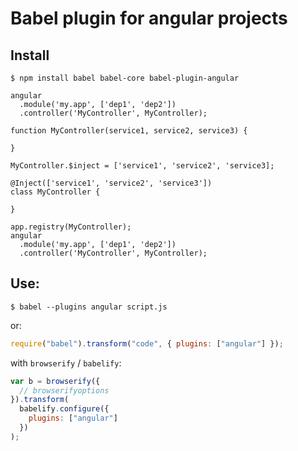# Babel plugin for angular projects

## Install

```
$ npm install babel babel-core babel-plugin-angular
```

```
angular
  .module('my.app', ['dep1', 'dep2'])
  .controller('MyController', MyController);

function MyController(service1, service2, service3) {

}

MyController.$inject = ['service1', 'service2', 'service3];
```

```
@Inject(['service1', 'service2', 'service3'])
class MyController {

}

app.registry(MyController);
angular
  .module('my.app', ['dep1', 'dep2'])
  .controller('MyController', MyController);
```

## Use:

```
$ babel --plugins angular script.js
```

or:

```js
require("babel").transform("code", { plugins: ["angular"] });
```

with `browserify` / `babelify`:

```js
var b = browserify({
  // browserifyoptions
}).transform(
  babelify.configure({
    plugins: ["angular"]
  })
);
```